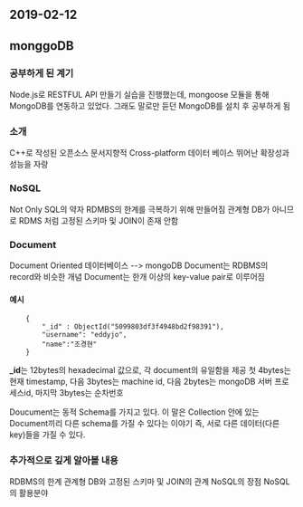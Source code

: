 ## 2019-02-12

## monggoDB

### 공부하게 된 계기
Node.js로 RESTFUL API 만들기 실습을 진행했는데, mongoose 모듈을 통해 MongoDB를 연동하고 있었다. 그래도 말로만 듣던 MongoDB를 설치 후 공부하게 됨

### 소개
C++로 작성된 오픈소스 문서지향적 Cross-platform 데이터 베이스
뛰어난 확장성과 성능을 자랑

### NoSQL
Not Only SQL의 약자
RDMBS의 한계를 극복하기 위해 만들어짐
관계형 DB가 아니므로 RDMS 처럼 고정된 스키마 및 JOIN이 존재 안함

### Document
Document Oriented 데이터베이스 --> mongoDB
Document는 RDBMS의 record와 비슷한 개념
Document는 한개 이상의 key-value pair로 이루어짐

#### 예시
``` 
    {
        "_id" : ObjectId("5099803df3f4948bd2f98391"),
        "username": "eddyjo",
        "name":"조경현"
    }
```

**_id**는 12bytes의 hexadecimal 값으로, 각 document의 유일함을 제공
첫 4bytes는 현재 timestamp, 다음 3bytes는 machine id, 다음 2bytes는 mongoDB 서버 프로세스id, 마지막 3bytes는 순차번호

Doucument는 동적 Schema를 가지고 있다.
이 말은 Collection 안에 있는 Document끼리 다른 schema를 가질 수 있다는 이야기
즉, 서로 다른 데이터(다른 key)들을 가질 수 있다.

### 추가적으로 깊게 알아볼 내용
RDBMS의 한계
관계형 DB와 고정된 스키마 및 JOIN의 관계
NoSQL의 장점
NoSQL의 활용분야




